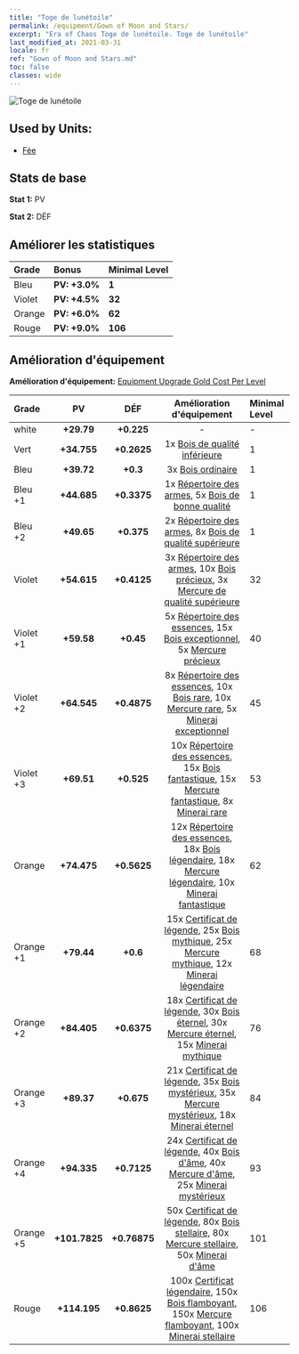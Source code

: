 ```yaml
---
title: "Toge de lunétoile"
permalink: /equipment/Gown of Moon and Stars/
excerpt: "Era of Chaos Toge de lunétoile. Toge de lunétoile"
last_modified_at: 2021-03-31
locale: fr
ref: "Gown of Moon and Stars.md"
toc: false
classes: wide
---
```


  ![Toge de lunétoile](/images/e/e_9012.png)

## Used by Units:

* [Fée](/fr/units/Sprite/) 


## Stats de base
 **Stat 1:** PV

 **Stat 2:** DÉF

## Améliorer les statistiques

  |     Grade    |   Bonus | Minimal Level | 
  |:-------------|:--------|:--------------| 
  | Bleu | **PV: +3.0%** | **1** | 
  | Violet | **PV: +4.5%** | **32** | 
  | Orange | **PV: +6.0%** | **62** | 
  | Rouge | **PV: +9.0%** | **106** | 


## Amélioration d'équipement
 **Amélioration d'équipement:** [Equipment Upgrade Gold Cost Per Level](/equipment/EquipmentUpgradeCostPerLevel/) 

  |          Grade      | PV | DÉF | Amélioration d'équipement | Minimal Level |
  |:--------------------|:---------:|:---------:|:----------------:|:--------------|
  | white | **+29.79** | **+0.225** | - | - |
  | Vert | **+34.755** | **+0.2625** | 1x [Bois de qualité inférieure](/fr/Items/mat_1/) | 1 |
  | Bleu | **+39.72** | **+0.3** | 3x [Bois ordinaire](/fr/Items/mat_7/) | 1 |
  | Bleu +1 | **+44.685** | **+0.3375** | 1x [Répertoire des armes](/fr/Items/mat_18/), 5x [Bois de bonne qualité](/fr/Items/mat_13/) | 1 |
  | Bleu +2 | **+49.65** | **+0.375** | 2x [Répertoire des armes](/fr/Items/mat_25/), 8x [Bois de qualité supérieure](/fr/Items/mat_20/) | 1 |
  | Violet | **+54.615** | **+0.4125** | 3x [Répertoire des armes](/fr/Items/mat_32/), 10x [Bois précieux](/fr/Items/mat_27/), 3x [Mercure de qualité supérieure](/fr/Items/mat_21/) | 32 |
  | Violet +1 | **+59.58** | **+0.45** | 5x [Répertoire des essences](/fr/Items/mat_39/), 15x [Bois exceptionnel](/fr/Items/mat_34/), 5x [Mercure précieux](/fr/Items/mat_28/) | 40 |
  | Violet +2 | **+64.545** | **+0.4875** | 8x [Répertoire des essences](/fr/Items/mat_46/), 10x [Bois rare](/fr/Items/mat_41/), 10x [Mercure rare](/fr/Items/mat_42/), 5x [Minerai exceptionnel](/fr/Items/mat_33/) | 45 |
  | Violet +3 | **+69.51** | **+0.525** | 10x [Répertoire des essences](/fr/Items/mat_53/), 15x [Bois fantastique](/fr/Items/mat_48/), 15x [Mercure fantastique](/fr/Items/mat_49/), 8x [Minerai rare](/fr/Items/mat_40/) | 53 |
  | Orange | **+74.475** | **+0.5625** | 12x [Répertoire des essences](/fr/Items/mat_60/), 18x [Bois légendaire](/fr/Items/mat_55/), 18x [Mercure légendaire](/fr/Items/mat_56/), 10x [Minerai fantastique](/fr/Items/mat_47/) | 62 |
  | Orange +1 | **+79.44** | **+0.6** | 15x [Certificat de légende](/fr/Items/mat_67/), 25x [Bois mythique](/fr/Items/mat_62/), 25x [Mercure mythique](/fr/Items/mat_63/), 12x [Minerai légendaire](/fr/Items/mat_54/) | 68 |
  | Orange +2 | **+84.405** | **+0.6375** | 18x [Certificat de légende](/fr/Items/mat_74/), 30x [Bois éternel](/fr/Items/mat_69/), 30x [Mercure éternel](/fr/Items/mat_70/), 15x [Minerai mythique](/fr/Items/mat_61/) | 76 |
  | Orange +3 | **+89.37** | **+0.675** | 21x [Certificat de légende](/fr/Items/mat_81/), 35x [Bois mystérieux](/fr/Items/mat_76/), 35x [Mercure mystérieux](/fr/Items/mat_77/), 18x [Minerai éternel](/fr/Items/mat_68/) | 84 |
  | Orange +4 | **+94.335** | **+0.7125** | 24x [Certificat de légende](/fr/Items/mat_88/), 40x [Bois d'âme](/fr/Items/mat_83/), 40x [Mercure d'âme](/fr/Items/mat_84/), 25x [Minerai mystérieux](/fr/Items/mat_75/) | 93 |
  | Orange +5 | **+101.7825** | **+0.76875** | 50x [Certificat de légende](/fr/Items/mat_95/), 80x [Bois stellaire](/fr/Items/mat_90/), 80x [Mercure stellaire](/fr/Items/mat_91/), 50x [Minerai d'âme](/fr/Items/mat_82/) | 101 |
  | Rouge | **+114.195** | **+0.8625** | 100x [Certificat légendaire](/fr/Items/mat_102/), 150x [Bois flamboyant](/fr/Items/mat_97/), 150x [Mercure flamboyant](/fr/Items/mat_98/), 100x [Minerai stellaire](/fr/Items/mat_89/) | 106 |


